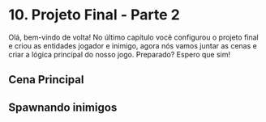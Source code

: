 # 10. Projeto Final - Parte 2

Olá, bem-vindo de volta! No último capítulo você configurou o projeto final e criou as entidades jogador e inimigo, agora nós vamos juntar as cenas e criar a lógica principal do nosso jogo. Preparado? Espero que sim!

## Cena Principal



## Spawnando inimigos
